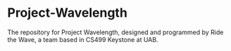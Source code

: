 # Project-Wavelength
The repository for Project Wavelength, designed and programmed by Ride the Wave, a team based in CS499 Keystone at UAB.
